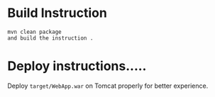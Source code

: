 

# Build Instruction


```
mvn clean package
and build the instruction .
```

# Deploy instructions.....

Deploy ```target/WebApp.war``` on Tomcat properly for better experience.

